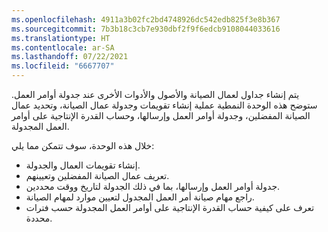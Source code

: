 ```yaml
---
ms.openlocfilehash: 4911a3b02fc2bd4748926dc542edb825f3e8b367
ms.sourcegitcommit: 7b3b18c3cb7e930dbf2f9f6edcb9108044033616
ms.translationtype: HT
ms.contentlocale: ar-SA
ms.lasthandoff: 07/22/2021
ms.locfileid: "6667707"
---
```

يتم إنشاء جداول لعمال الصيانة والأصول والأدوات الأخرى عند جدولة أوامر العمل. ستوضح هذه الوحدة النمطية عملية إنشاء تقويمات وجدولة عمال الصيانة، وتحديد عمال الصيانة المفضلين، وجدولة أوامر العمل وإرسالها، وحساب القدرة الإنتاجية على أوامر العمل المجدولة.

خلال هذه الوحدة، سوف تتمكن مما يلي: 

- إنشاء تقويمات العمال والجدولة. 
- تعريف عمال الصيانة المفضلين وتعيينهم. 
- جدولة أوامر العمل وإرسالها، بما في ذلك الجدولة لتاريخ ووقت محددين. 
- راجع مهام صيانة أمر العمل المجدول لتعيين موارد لمهام الصيانة. 
- تعرف على كيفية حساب القدرة الإنتاجية على أوامر العمل المجدولة حسب فترات محددة.
